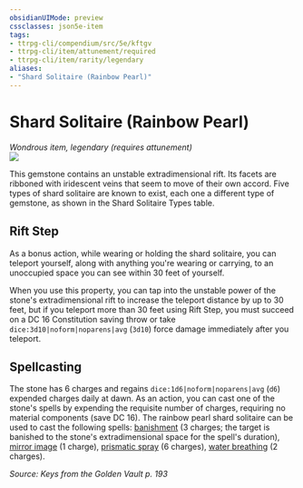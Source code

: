 ```yaml
---
obsidianUIMode: preview
cssclasses: json5e-item
tags:
- ttrpg-cli/compendium/src/5e/kftgv
- ttrpg-cli/item/attunement/required
- ttrpg-cli/item/rarity/legendary
aliases: 
- "Shard Solitaire (Rainbow Pearl)"
---
```

# Shard Solitaire (Rainbow Pearl)
*Wondrous item, legendary (requires attunement)*  
![](/3-Mechanics/CLI/Compendium/items/img/shard-solitaire.webp#right)


This gemstone contains an unstable extradimensional rift. Its facets are ribboned with iridescent veins that seem to move of their own accord. Five types of shard solitaire are known to exist, each one a different type of gemstone, as shown in the Shard Solitaire Types table.

## Rift Step

As a bonus action, while wearing or holding the shard solitaire, you can teleport yourself, along with anything you're wearing or carrying, to an unoccupied space you can see within 30 feet of yourself.

When you use this property, you can tap into the unstable power of the stone's extradimensional rift to increase the teleport distance by up to 30 feet, but if you teleport more than 30 feet using Rift Step, you must succeed on a DC 16 Constitution saving throw or take `dice:3d10|noform|noparens|avg` (`3d10`) force damage immediately after you teleport.

## Spellcasting

The stone has 6 charges and regains `dice:1d6|noform|noparens|avg` (`d6`) expended charges daily at dawn. As an action, you can cast one of the stone's spells by expending the requisite number of charges, requiring no material components (save DC 16). The rainbow pearl shard solitaire can be used to cast the following spells: [banishment](/3-Mechanics/CLI/Compendium/spells/banishment.md) (3 charges; the target is banished to the stone's extradimensional space for the spell's duration), [mirror image](/3-Mechanics/CLI/Compendium/spells/mirror-image.md) (1 charge), [prismatic spray](/3-Mechanics/CLI/Compendium/spells/prismatic-spray.md) (6 charges), [water breathing](/3-Mechanics/CLI/Compendium/spells/water-breathing.md) (2 charges).

*Source: Keys from the Golden Vault p. 193*